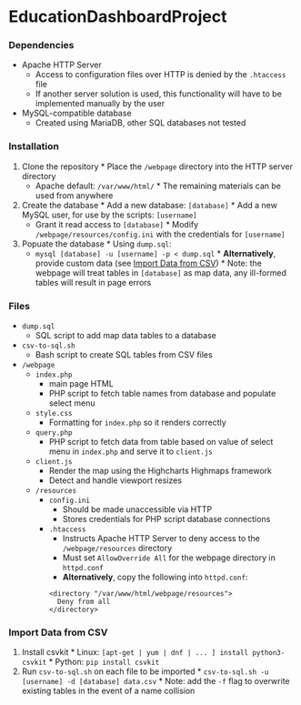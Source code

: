 # EducationDashboardProject

### Dependencies
  * Apache HTTP Server
    * Access to configuration files over HTTP is denied by the `.htaccess` file
    * If another server solution is used, this functionality will have to be implemented manually by the user
  * MySQL-compatible database
    * Created using MariaDB, other SQL databases not tested

### Installation
  1. Clone the repository
    * Place the `/webpage` directory into the HTTP server directory
      * Apache default: `/var/www/html/`
    * The remaining materials can be used from anywhere
  2. Create the database
    * Add a new database: `[database]`
    * Add a new MySQL user, for use by the scripts: `[username]`
      * Grant it read access to `[database]`
    * Modify `/webpage/resources/config.ini` with the credentials for `[username]`
  3. Popuate the database
    * Using `dump.sql`:
      * `mysql [database] -u [username] -p < dump.sql`
    * **Alternatively**, provide custom data (see [Import Data from CSV](#import-data-from-csv))
    * Note: the webpage will treat tables in `[database]` as map data, any ill-formed tables will result in page errors

### Files
  * `dump.sql`
    * SQL script to add map data tables to a database
  * `csv-to-sql.sh`
    * Bash script to create SQL tables from CSV files
  * `/webpage`
    * `index.php`
      * main page HTML
      * PHP script to fetch table names from database and populate select menu
    * `style.css`
      * Formatting for `index.php` so it renders correctly
    * `query.php`
      * PHP script to fetch data from table based on value of select menu in `index.php` and serve it to `client.js`
    * `client.js`
      * Render the map using the Highcharts Highmaps framework
      * Detect and handle viewport resizes
    * `/resources`
      * `config.ini`
        * Should be made unaccessible via HTTP
        * Stores credentials for PHP script database connections
      * `.htaccess`
        * Instructs Apache HTTP Server to deny access to the `/webpage/resources` directory
        * Must set `AllowOverride All` for the webpage directory in `httpd.conf`
        * **Alternatively**, copy the following into `httpd.conf`:
        ```
        <directory "/var/www/html/webpage/resources">
          Deny from all
        </directory>
        ```

### Import Data from CSV
  1. Install csvkit
    * Linux:  `[apt-get | yum | dnf | ... ] install python3-csvkit`
    * Python: `pip install csvkit`
  2. Run `csv-to-sql.sh` on each file to be imported
    * `csv-to-sql.sh -u [username] -d [database] data.csv`
    * Note: add the `-f` flag to overwrite existing tables in the event of a name collision
